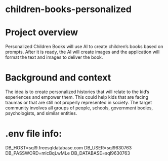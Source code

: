 # children-books-personalized
# Project overview
Personalized Children Books will use AI to create children’s books based on prompts. After it is ready, the AI will create images and the application will format the text and images to deliver the book.

# Background and context
The idea is to create personalized histories that will relate to the kid’s experiences and empower them. This could help kids that are facing traumas or that are still not properly represented in society.
The target community involves all groups of people, schools, government bodies, psychologists, and similar entities.
# .env file info:
DB_HOST=sql9.freesqldatabase.com
DB_USER=sql9630763
DB_PASSWORD=mlcBqLwMLe
DB_DATABASE=sql9630763
